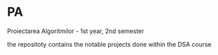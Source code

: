 # PA
Proiectarea Algoritmilor - 1st year, 2nd semester

the repositoty contains the notable projects done within the DSA course
